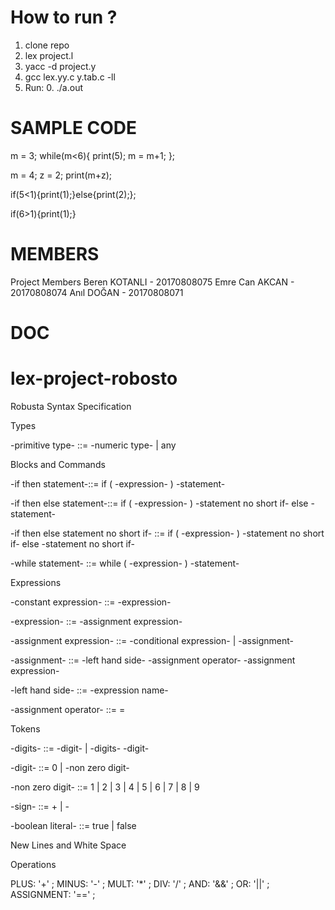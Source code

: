# How to run ?

1. clone repo
2. lex project.l 
3. yacc -d project.y 
4. gcc lex.yy.c y.tab.c -ll 
5. Run: 0. ./a.out

# SAMPLE CODE

m = 3;
while(m<6){
  print(5);
  m = m+1;
};

m = 4;
z = 2;
print(m+z);


if(5<1){print(1);}else{print(2);};

if(6>1){print(1);}


# MEMBERS 


Project Members
Beren KOTANLI - 20170808075
Emre Can AKCAN - 20170808074
Anıl DOĞAN - 20170808071


# DOC

# lex-project-robosto


Robusta Syntax Specification

Types
  
-primitive type- ::= -numeric type- | any


Blocks and Commands

-if then statement-::= if ( -expression- ) -statement-

-if then else statement-::= if ( -expression- ) -statement no short if- else -statement-

-if then else statement no short if- ::= if ( -expression- ) -statement no short if- else -statement no short if-

-while statement- ::= while ( -expression- ) -statement-


Expressions

-constant expression- ::= -expression-

-expression- ::= -assignment expression-

-assignment expression- ::= -conditional expression- | -assignment-

-assignment- ::= -left hand side- -assignment operator- -assignment expression-

-left hand side- ::= -expression name-

-assignment operator- ::= = 

Tokens

-digits- ::= -digit- | -digits- -digit-

-digit- ::= 0 | -non zero digit-

-non zero digit- ::= 1 | 2 | 3 | 4 | 5 | 6 | 7 | 8 | 9

-sign- ::= + | -

-boolean literal- ::= true | false

New Lines and White Space 


Operations

PLUS: '+' ;
MINUS: '-' ;
MULT: '*' ;
DIV: '/' ;
AND: '&&' ;
OR: '||' ;
ASSIGNMENT: '==' ;
